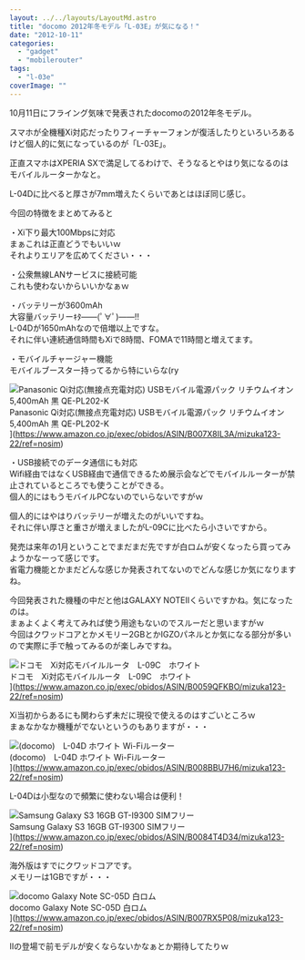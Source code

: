 ```yaml
---
layout: ../../layouts/LayoutMd.astro
title: "docomo 2012年冬モデル「L-03E」が気になる！"
date: "2012-10-11"
categories: 
  - "gadget"
  - "mobilerouter"
tags: 
  - "l-03e"
coverImage: ""
---
```


10月11日にフライング気味で発表されたdocomoの2012年冬モデル。

スマホが全機種Xi対応だったりフィーチャーフォンが復活したりといろいろあるけど個人的に気になっているのが「L-03E」。

正直スマホはXPERIA SXで満足してるわけで、そうなるとやはり気になるのはモバイルルーターかなと。

L-04Dに比べると厚さが7mm増えたくらいであとはほぼ同じ感じ。

今回の特徴をまとめてみると

・Xi下り最大100Mbpsに対応  
まぁこれは正直どうでもいいｗ  
それよりエリアを広めてください・・・

・公衆無線LANサービスに接続可能  
これも使わないからいいかなぁｗ

・バッテリーが3600mAh  
大容量バッテリーｷﾀ――(ﾟ∀ﾟ)――!!  
L-04Dが1650mAhなので倍増以上ですな。  
それに伴い連続通信時間もXiで8時間、FOMAで11時間と増えてます。

・モバイルチャージャー機能  
モバイルブースター持ってるから特にいらな(ry

![Panasonic Qi対応(無接点充電対応) USBモバイル電源パック リチウムイオン 5,400mAh 黒 QE-PL202-K](/archive/images/31mlT4pSi%2BL._SL160_.jpg)  
Panasonic Qi対応(無接点充電対応) USBモバイル電源パック リチウムイオン 5,400mAh 黒 QE-PL202-K  
](https://www.amazon.co.jp/exec/obidos/ASIN/B007X8IL3A/mizuka123-22/ref=nosim)

・USB接続でのデータ通信にも対応  
Wifi経由ではなくUSB経由で通信できるため展示会などでモバイルルーターが禁止されているところでも使うことができる。  
個人的にはもうモバイルPCないのでいらないですがｗ

個人的にはやはりバッテリーが増えたのがいいですね。  
それに伴い厚さと重さが増えましたがL-09Cに比べたら小さいですから。

発売は来年の1月ということでまだまだ先ですが白ロムが安くなったら買ってみようかなーって感じです。  
省電力機能とかまだどんな感じか発表されてないのでどんな感じか気になりますね。

今回発表された機種の中だと他はGALAXY NOTEⅡくらいですかね。気になったのは。  
まぁよくよく考えてみれば使う用途もないのでスルーだと思いますがｗ  
今回はクワッドコアとかメモリー2GBとかIGZOパネルとか気になる部分が多いので実際に手で触ってみるのが楽しみですね。

![ドコモ　Xi対応モバイルルータ　L-09C　ホワイト](/archive/images/31XPIUfpBML._SL160_.jpg)  
ドコモ　Xi対応モバイルルータ　L-09C　ホワイト  
](https://www.amazon.co.jp/exec/obidos/ASIN/B0059QFKBO/mizuka123-22/ref=nosim)

Xi当初からあるにも関わらず未だに現役で使えるのはすごいところｗ  
まぁなかなか機種がでないというのもありますが・・・

![(docomo)　L-04D ホワイト Wi-Fiルーター](/archive/images/418FcfY2kZL._SL160_.jpg)  
(docomo)　L-04D ホワイト Wi-Fiルーター  
](https://www.amazon.co.jp/exec/obidos/ASIN/B008BBU7H6/mizuka123-22/ref=nosim)

L-04Dは小型なので頻繁に使わない場合は便利！

![Samsung Galaxy S3 16GB GT-I9300 SIMフリー](/archive/images/41oSIQ39fkL._SL160_.jpg)  
Samsung Galaxy S3 16GB GT-I9300 SIMフリー  
](https://www.amazon.co.jp/exec/obidos/ASIN/B0084T4D34/mizuka123-22/ref=nosim)

海外版はすでにクワッドコアです。  
メモリーは1GBですが・・・

![docomo Galaxy Note SC-05D 白ロム](/archive/images/41d93l9GxVL._SL160_.jpg)  
docomo Galaxy Note SC-05D 白ロム  
](https://www.amazon.co.jp/exec/obidos/ASIN/B007RX5P08/mizuka123-22/ref=nosim)

Ⅱの登場で前モデルが安くならないかなぁとか期待してたりｗ
